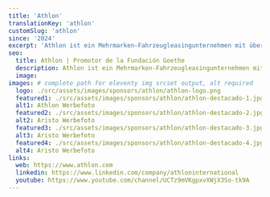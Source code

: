 ```yaml
---
title: 'Athlon'
translationKey: 'athlon'
customSlug: 'athlon'
since: '2024'
excerpt: 'Athlon ist ein Mehrmarken-Fahrzeugleasingunternehmen mit über 100 Jahren Erfahrung. Sie gehört zur Mercedes-Benz A.G. Gruppe und ist in mehr als 20 Ländern vertreten. "Bei Athlon machen wir Ihre Mobilität zur Realität: Ob Unternehmen, Selbstständige oder Privatpersonen - nennen Sie uns Ihre Mobilitätsbedürfnisse, und wir bieten Ihnen die Leasinglösung, die am besten zu Ihnen passt. Wir bringen Sie dorthin, wo Sie hinwollen.'
seo:
  title: Athlon | Promotor de la Fundación Goethe
  description: Athlon ist ein Mehrmarken-Fahrzeugleasingunternehmen mit über 100 Jahren Erfahrung. Sie gehört zur Mercedes-Benz A.G. Gruppe und ist in mehr als 20 Ländern vertreten.
  image:
images: # complete path for eleventy img srcset output, alt required
  logo: ./src/assets/images/sponsors/athlon/athlon-logo.png
  featured1: ./src/assets/images/sponsors/athlon/athlon-destacado-1.jpg
  alt1: Athlon Werbefoto
  featured2: ./src/assets/images/sponsors/athlon/athlon-destacado-2.jpg
  alt2: Aristo Werbefoto
  featured3: ./src/assets/images/sponsors/athlon/athlon-destacado-3.jpg
  alt3: Aristo Werbefoto
  featured4: ./src/assets/images/sponsors/athlon/athlon-destacado-4.jpg
  alt4: Aristo Werbefoto
links:
  web: https://www.athlon.com
  linkedin: https://www.linkedin.com/company/athloninternational
  youtube: https://www.youtube.com/channel/UCTz9mVKgpxvXWjX3So-tk9A
---
```

